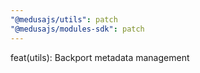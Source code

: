 ```yaml
---
"@medusajs/utils": patch
"@medusajs/modules-sdk": patch
---
```


feat(utils): Backport metadata management
